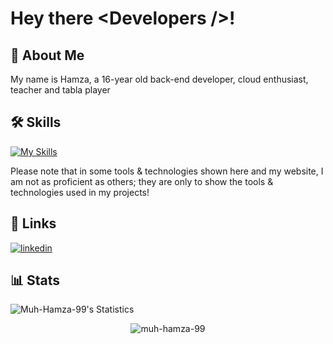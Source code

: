 # Hey there &#60;Developers /&#62;! 

## 🚀 About Me

My name is Hamza, a 16-year old back-end developer, cloud enthusiast, teacher and tabla player

## 🛠 Skills
[![My Skills](https://skillicons.dev/icons?i=html,css,js,react,nodejs,express,python,fastapi,discordbots,mongodb,postgres,git,vscode,docker,aws,figma&theme=dark&perline=10)](https://skillicons.dev)

Please note that in some tools & technologies shown here and my website, I am not as proficient as others; they are only to show the tools & technologies used in my projects!

## 🔗 Links
[![linkedin](https://img.shields.io/badge/linkedin-0A66C2?style=for-the-badge&logo=linkedin&logoColor=white)](https://www.linkedin.com/in/muhammad-hamza-18bb1a21b/)

## 📊 Stats
![Muh-Hamza-99's Statistics](https://github-readme-stats.vercel.app/api?username=Muh-Hamza-99&show_icons=true)

<p align="center"> <img src="https://komarev.com/ghpvc/?username=muh-hamza-99&label=Profile%20views&color=0e75b6&style=flat" alt="muh-hamza-99" /> </p>
